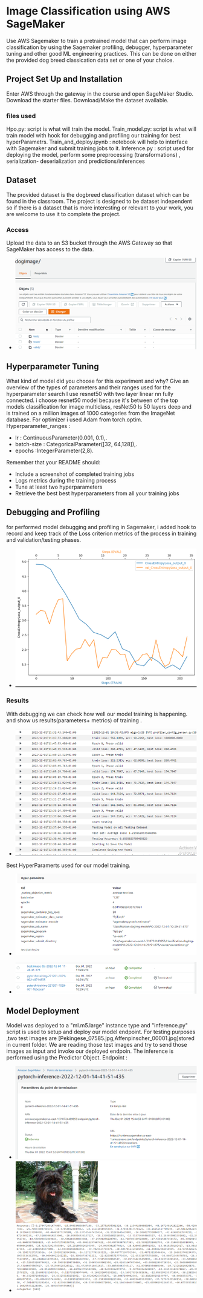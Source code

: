 # Image Classification using AWS SageMaker

Use AWS Sagemaker to train a pretrained model that can perform image classification by using the Sagemaker profiling, debugger, hyperparameter tuning and other good ML engineering practices. This can be done on either the provided dog breed classication data set or one of your choice.

## Project Set Up and Installation
Enter AWS through the gateway in the course and open SageMaker Studio. 
Download the starter files.
Download/Make the dataset available. 
### files used
Hpo.py: script is what will train the model.
Train_model.py: script is what will train model with hook for debugging and profiling our training for best hyperParametrs.
Train_and_deploy.ipynb : notebook will help to interface with Sagemaker and submit training jobs to it.
Inference.py : script used for deploying the model, perform some preprocessing (transformations) , serialization- deserialization and predictions/inferences

## Dataset
The provided dataset is the dogbreed classification dataset which can be found in the classroom.
The project is designed to be dataset independent so if there is a dataset that is more interesting or relevant to your work, you are welcome to use it to complete the project.

### Access
Upload the data to an S3 bucket through the AWS Gateway so that SageMaker has access to the data. 
- ![./scrennshoot/dataset.PNG](./scrennshoot/dataset.PNG)

## Hyperparameter Tuning
What kind of model did you choose for this experiment and why? Give an overview of the types of parameters and their ranges used for the hyperparameter search
I use resnet50 with two layer linear nn fully connected. i choose resnet50 model because it's between of the top models classification for image multiclass, resNet50 Is 50 layers deep and is trained on a million images of 1000 categories from the ImageNet database.
For optimizer i used Adam from torch.optim.
Hyperparameter_ranges :
- lr : ContinuousParameter(0.001, 0.1),.
- batch-size : CategoricalParameter([32, 64,128]),.
- epochs :IntegerParameter(2,8).

Remember that your README should:
- Include a screenshot of completed training jobs
- Logs metrics during the training process
- Tune at least two hyperparameters
- Retrieve the best best hyperparameters from all your training jobs

## Debugging and Profiling
for performed model debugging and profiling in Sagemaker, i added hook to record and keep track of the Loss criterion metrics of the process in training and validation/testing phases.
- ![./scrennshoot/croos_Eval.PNG](./scrennshoot/croos_Eval.PNG)

### Results
With debugging we can check how well our model training is happening. and show us results(parameters+ metrics) of training .
- ![./scrennshoot/log.PNG](./scrennshoot/log.PNG)

Best HyperParamerts used for our model training. 
- ![./scrennshoot/HyperParamerts.PNG](./scrennshoot/HyperParamerts.PNG)

- ![./scrennshoot/trainingJob.PNG](./scrennshoot/trainingJob.PNG)
## Model Deployment
Model was deployed to a "ml.m5.large" instance type and "inference.py" script is used to setup and deploy our model endpoint.
For testing purposes ,two test images are [Pekingese_07585.jpg,Affenpinscher_00001.jpg]stored in current folder.
We are reading those test images and try to send those images as input and invoke our deployed endpoin.
The inference is performed using the Predictor Object.
Endpoint : 
- ![./scrennshoot/endpoint.PNG](scrennshoot/endpoint.PNG)
- ![./scrennshoot/resultats_dog.PNG](scrennshoot/resultats_dog.PNG)


